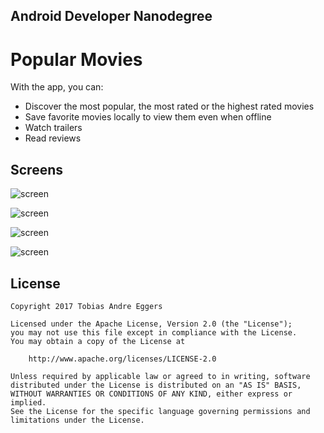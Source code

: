 ## Android Developer Nanodegree

# Popular Movies
With the app, you can:
* Discover the most popular, the most rated or the highest rated movies
* Save favorite movies locally to view them even when offline
* Watch trailers
* Read reviews


## Screens
![screen](../master/Screenshot_1502243451.png)

![screen](../master/Screenshot_1502243457.png)

![screen](../master/Screenshot_1502243468.png)

![screen](../master/Screenshot_1502243472.png)

## License

    Copyright 2017 Tobias Andre Eggers

    Licensed under the Apache License, Version 2.0 (the "License");
    you may not use this file except in compliance with the License.
    You may obtain a copy of the License at

        http://www.apache.org/licenses/LICENSE-2.0

    Unless required by applicable law or agreed to in writing, software
    distributed under the License is distributed on an "AS IS" BASIS,
    WITHOUT WARRANTIES OR CONDITIONS OF ANY KIND, either express or implied.
    See the License for the specific language governing permissions and
    limitations under the License.
